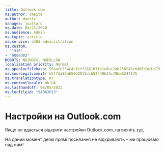```yaml
---
title: Outlook.com
ms.author: daeite
author: daeite
manager: joallard
ms.date: 04/21/2020
ms.audience: Admin
ms.topic: article
ms.service: o365-administration
ms.custom:
- "1916"
- "9000302"
ROBOTS: NOINDEX, NOFOLLOW
localization_priority: Normal
ms.openlocfilehash: 95aafc234c4c1cff28816ffe1e8ec2ab258f43c6d05b3e1a778ad1a701235512
ms.sourcegitcommit: b5f7da89a650d2915dc652449623c78be6247175
ms.translationtype: MT
ms.contentlocale: uk-UA
ms.lasthandoff: 08/05/2021
ms.locfileid: "54063613"
---
```

# <a name="settings-in-outlookcom"></a>Настройки на Outlook.com

Якщо не вдається відкрити настройки Outlook.com, натисніть [тут.](https://outlook.live.com/mail/options/general/timeAndLanguage)

На даний момент деякі прямі посилання не відкривають – ми працюємо над ним!